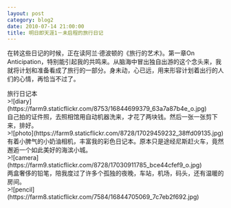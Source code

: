 ```yaml
---
layout: post
category: blog2
date: 2010-07-14 21:00:00
title: 明日即天涯1－未启程的旅行日记
---
```


在转这些日记的时候，正在读阿兰·德波顿的《旅行的艺术》。第一章On Anticipation，特别能引起我的共鸣来。从脑海中冒出独自出游的这个念头来，我就将计划和准备看成了旅行的一部分。身未动，心已远，用来形容计划着出行的人们的心情，再恰当不过了。

<figcaption>
旅行日记本
</figcaption>
>![diary](https://farm9.staticflickr.com/8753/16844699379_63a7a87b4e_o.jpg)

<figcaption>
自己拍的证件照，去照相馆用自动机器洗来，才花了两块钱。然后一张一张剪下来，排好。
</figcaption>
>![photo](https://farm9.staticflickr.com/8728/17029459232_38ffd09135.jpg)

<figcaption>
有着小脾气的小奶油相机，丰富我的彩色日记本。原本只是途经尼斯赶火车，竟然邂逅一个如此美好的海滨小城。
</figcaption>
>![camera](https://farm9.staticflickr.com/8728/17030911785_bce44cfef9_o.jpg)

<figcaption>
两盒奢侈的铅笔，陪我度过了许多个孤独的夜晚，车站，机场，码头，还有温暖的房间。
</figcaption>
>![pencil](https://farm8.staticflickr.com/7584/16844705069_7c7eb2f692.jpg)



